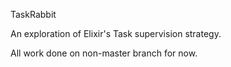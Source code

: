 
TaskRabbit

An exploration of Elixir's Task supervision strategy.

All work done on non-master branch for now.
